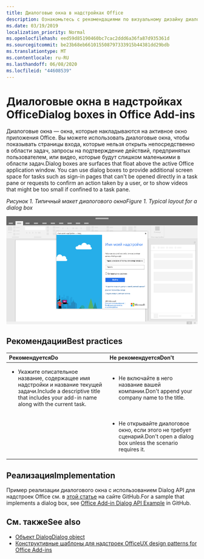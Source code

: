 ```yaml
---
title: Диалоговые окна в надстройках Office
description: Ознакомьтесь с рекомендациями по визуальному дизайну диалоговых окон в надстройках Office.
ms.date: 03/19/2019
localization_priority: Normal
ms.openlocfilehash: eed59d85190460bc7cac2ddd6a36fa87d935361d
ms.sourcegitcommit: be23b68eb661015508797333915b44381dd29bdb
ms.translationtype: MT
ms.contentlocale: ru-RU
ms.lasthandoff: 06/08/2020
ms.locfileid: "44608539"
---
```

# <a name="dialog-boxes-in-office-add-ins"></a><span data-ttu-id="02425-103">Диалоговые окна в надстройках Office</span><span class="sxs-lookup"><span data-stu-id="02425-103">Dialog boxes in Office Add-ins</span></span>
 
<span data-ttu-id="02425-p101">Диалоговые окна — окна, которые накладываются на активное окно приложения Office. Вы можете использовать диалоговые окна, чтобы показывать страницы входа, которые нельзя открыть непосредственно в области задач, запросы на подтверждение действий, предпринятых пользователем, или видео, которые будут слишком маленькими в области задач.</span><span class="sxs-lookup"><span data-stu-id="02425-p101">Dialog boxes are surfaces that float above the active Office application window. You can use dialog boxes to provide additional screen space for tasks such as sign-in pages that can't be opened directly in a task pane or requests to confirm an action taken by a user, or to show videos that might be too small if confined to a task pane.</span></span>

<span data-ttu-id="02425-106">*Рисунок 1. Типичный макет диалогового окна*</span><span class="sxs-lookup"><span data-stu-id="02425-106">*Figure 1. Typical layout for a dialog box*</span></span>

![Изображение, на котором показан типичный макет диалогового окна](../images/overview-with-app-dialog.png)

## <a name="best-practices"></a><span data-ttu-id="02425-108">Рекомендации</span><span class="sxs-lookup"><span data-stu-id="02425-108">Best practices</span></span>

|<span data-ttu-id="02425-109">**Рекомендуется**</span><span class="sxs-lookup"><span data-stu-id="02425-109">**Do**</span></span>|<span data-ttu-id="02425-110">**Не рекомендуется**</span><span class="sxs-lookup"><span data-stu-id="02425-110">**Don't**</span></span>|
|:-----|:--------|
|<ul><li><span data-ttu-id="02425-111">Укажите описательное название, содержащее имя надстройки и название текущей задачи.</span><span class="sxs-lookup"><span data-stu-id="02425-111">Include a descriptive title that includes your add-in name along with the current task.</span></span></li></ul>|<ul><li><span data-ttu-id="02425-112">Не включайте в него название вашей компании.</span><span class="sxs-lookup"><span data-stu-id="02425-112">Don't append your company name to the title.</span></span></li></ul>|
||<ul><li><span data-ttu-id="02425-113">Не открывайте диалоговое окно, если этого не требует сценарий.</span><span class="sxs-lookup"><span data-stu-id="02425-113">Don't open a dialog box unless the scenario requires it.</span></span></li></ul>|

## <a name="implementation"></a><span data-ttu-id="02425-114">Реализация</span><span class="sxs-lookup"><span data-stu-id="02425-114">Implementation</span></span>

<span data-ttu-id="02425-115">Пример реализации диалогового окна с использованием Dialog API для надстроек Office см. в [этой статье](https://github.com/OfficeDev/Office-Add-in-Dialog-API-Simple-Example) на сайте GitHub.</span><span class="sxs-lookup"><span data-stu-id="02425-115">For a sample that implements a dialog box, see [Office Add-in Dialog API Example](https://github.com/OfficeDev/Office-Add-in-Dialog-API-Simple-Example) in GitHub.</span></span>

## <a name="see-also"></a><span data-ttu-id="02425-116">См. также</span><span class="sxs-lookup"><span data-stu-id="02425-116">See also</span></span>

- [<span data-ttu-id="02425-117">Объект Dialog</span><span class="sxs-lookup"><span data-stu-id="02425-117">Dialog object</span></span>](/javascript/api/office/office.dialog)
- [<span data-ttu-id="02425-118">Конструктивные шаблоны для надстроек Office</span><span class="sxs-lookup"><span data-stu-id="02425-118">UX design patterns for Office Add-ins</span></span>](../design/ux-design-pattern-templates.md)
